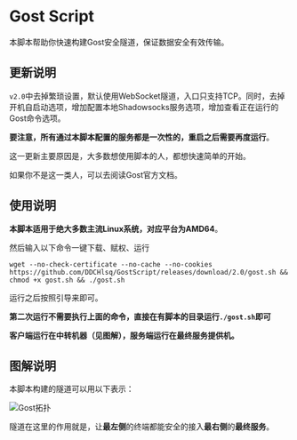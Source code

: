 # Gost Script

本脚本帮助你快速构建Gost安全隧道，保证数据安全有效传输。

## 更新说明

`v2.0`中去掉繁琐设置，默认使用WebSocket隧道，入口只支持TCP。同时，去掉开机自启动选项，增加配置本地Shadowsocks服务选项，增加查看正在运行的Gost命令选项。

**要注意，所有通过本脚本配置的服务都是一次性的，重启之后需要再度运行**。

这一更新主要原因是，大多数想使用脚本的人，都想快速简单的开始。

如果你不是这一类人，可以去阅读Gost官方文档。

## 使用说明

**本脚本适用于绝大多数主流Linux系统，对应平台为AMD64**。

然后输入以下命令一键下载、赋权、运行

```shell
wget --no-check-certificate --no-cache --no-cookies https://github.com/DDCHlsq/GostScript/releases/download/2.0/gost.sh && chmod +x gost.sh && ./gost.sh
```

运行之后按照引导来即可。

**第二次运行不需要执行上面的命令，直接在有脚本的目录运行`./gost.sh`即可**

**客户端运行在中转机器（见图解），服务端运行在最终服务提供机。**

## 图解说明

本脚本构建的隧道可以用以下表示：

![Gost拓扑](http://cos.nju.world:9000/public-pictures/GithubPics/Gost拓扑.jpg)

隧道在这里的作用就是，让**最左侧**的终端都能安全的接入**最右侧**的**最终服务**。